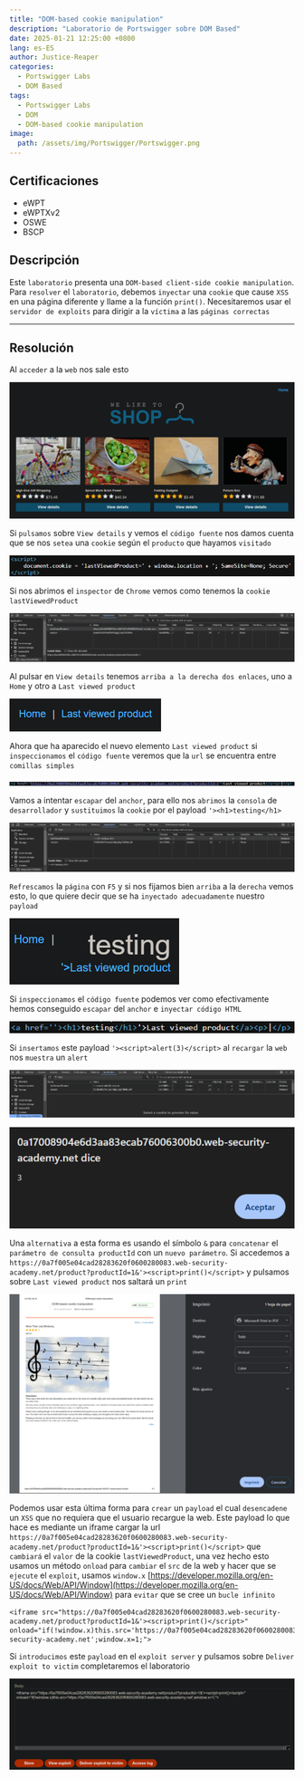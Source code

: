 ```yaml
---
title: "DOM-based cookie manipulation"
description: "Laboratorio de Portswigger sobre DOM Based"
date: 2025-01-21 12:25:00 +0800
lang: es-ES
author: Justice-Reaper
categories:
  - Portswigger Labs
  - DOM Based
tags:
  - Portswigger Labs
  - DOM
  - DOM-based cookie manipulation
image:
  path: /assets/img/Portswigger/Portswigger.png
---
```


## Certificaciones

- eWPT
- eWPTXv2
- OSWE
- BSCP
  
## Descripción

Este `laboratorio` presenta una `DOM-based client-side cookie manipulation`. Para `resolver` el `laboratorio`, debemos `inyectar` una `cookie` que cause `XSS` en una página diferente y llame a la función `print()`. Necesitaremos usar el `servidor de exploits` para dirigir a la `víctima` a las `páginas correctas`

---

## Resolución

Al `acceder` a la `web` nos sale esto

![](/assets/img/DOM-Based-Lab-5/image_1.png)

Si `pulsamos` sobre `View details` y vemos el `código fuente` nos damos cuenta que se nos `setea` una `cookie` según el `producto` que hayamos `visitado`

![](/assets/img/DOM-Based-Lab-5/image_2.png)

Si nos abrimos el `inspector` de `Chrome` vemos como tenemos la `cookie lastViewedProduct`

![](/assets/img/DOM-Based-Lab-5/image_3.png)

Al pulsar en `View details` tenemos `arriba a la derecha dos enlaces`, uno a `Home` y otro a `Last viewed product`

![](/assets/img/DOM-Based-Lab-5/image_4.png)

Ahora que ha aparecido el nuevo elemento `Last viewed product` si `inspeccionamos` el `código fuente` veremos que la `url` se encuentra entre `comillas simples`

![](/assets/img/DOM-Based-Lab-5/image_5.png)

Vamos a intentar `escapar` del `anchor`, para ello nos `abrimos` la `consola` de `desarrollador` y `sustituimos` la `cookie` por el payload `'><h1>testing</h1>`

![](/assets/img/DOM-Based-Lab-5/image_6.png)

`Refrescamos` la `página` con `F5` y si nos fijamos bien `arriba` a la `derecha` vemos esto, lo que quiere decir que se ha `inyectado adecuadamente` nuestro `payload`

![](/assets/img/DOM-Based-Lab-5/image_7.png)

Si `inspeccionamos` el `código fuente` podemos ver como efectivamente hemos conseguido `escapar` del `anchor` e `inyectar código HTML`

![](/assets/img/DOM-Based-Lab-5/image_8.png)

Si `insertamos` este payload `'><script>alert(3)</script>` al `recargar` la `web` nos `muestra` un `alert`

![](/assets/img/DOM-Based-Lab-5/image_9.png)

![](/assets/img/DOM-Based-Lab-5/image_10.png)

Una `alternativa` a esta forma es usando el símbolo `&` para `concatenar` el `parámetro de consulta productId` con un `nuevo parámetro`. Si accedemos a `https://0a7f005e04cad28283620f0600280083.web-security-academy.net/product?productId=1&'><script>print()</script>` y pulsamos sobre `Last viewed product` nos saltará un `print`

![](/assets/img/DOM-Based-Lab-5/image_11.png)

Podemos usar esta última forma para `crear` un `payload` el cual `desencadene` un `XSS` que no requiera que el usuario recargue la web. Este payload lo que hace es mediante un iframe cargar la url `https://0a7f005e04cad28283620f0600280083.web-security-academy.net/product?productId=1&'><script>print()</script>` que `cambiará` el `valor` de la cookie `lastViewedProduct`, una vez hecho esto usamos un método `onload` para `cambiar` el `src` de la web y hacer que se `ejecute` el `exploit`, usamos `window.x` [https://developer.mozilla.org/en-US/docs/Web/API/Window](https://developer.mozilla.org/en-US/docs/Web/API/Window) para `evitar` que se cree un `bucle infinito`

```
<iframe src="https://0a7f005e04cad28283620f0600280083.web-security-academy.net/product?productId=1&'><script>print()</script>" onload="if(!window.x)this.src='https://0a7f005e04cad28283620f0600280083.web-security-academy.net';window.x=1;">
```

Si `introducimos` este `payload` en el `exploit server` y pulsamos sobre `Deliver exploit to victim` completaremos el laboratorio

![](/assets/img/DOM-Based-Lab-5/image_12.png)
